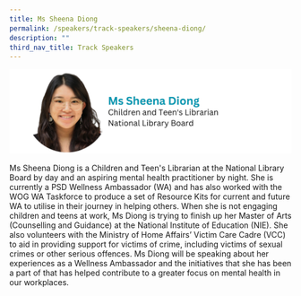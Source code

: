 ```yaml
---
title: Ms Sheena Diong
permalink: /speakers/track-speakers/sheena-diong/
description: ""
third_nav_title: Track Speakers
---
```

<div style="display: flex; flex-wrap: wrap;">
  <div style="flex-basis: 100%; max-width: 100%;">
    <img alt="track speakers 1" src="/images/SpeakersPhoto/sheenadiong.png">
  </div>
</div>

Ms Sheena Diong is a Children and Teen's Librarian at the National Library Board by day and an aspiring mental health practitioner by night. She is currently a PSD  Wellness Ambassador (WA) and has also worked with the WOG WA  Taskforce to produce a set of Resource Kits for current and future WA to utilise in their journey in helping others. When she is not engaging children and teens at work, Ms Diong is trying to finish up her Master of Arts (Counselling and Guidance) at the National Institute of Education (NIE). She also volunteers with the Ministry of Home Affairs’ Victim Care Cadre (VCC) to aid in providing support for victims of crime, including victims of sexual crimes or other serious offences. Ms Diong will be speaking about her experiences as a Wellness Ambassador and the initiatives that she has been a part of that has helped contribute to a greater focus on mental health in our workplaces.